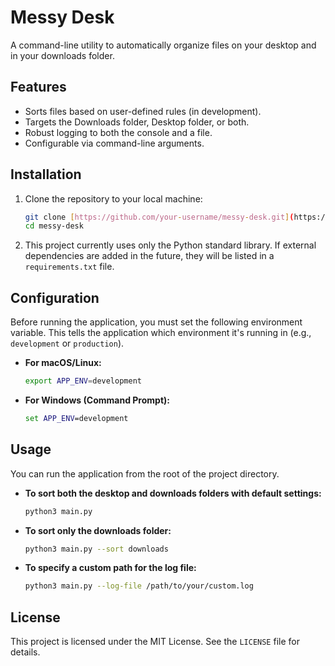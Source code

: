 # Messy Desk

A command-line utility to automatically organize files on your desktop and in your downloads folder.

## Features

- Sorts files based on user-defined rules (in development).
- Targets the Downloads folder, Desktop folder, or both.
- Robust logging to both the console and a file.
- Configurable via command-line arguments.

## Installation

1. Clone the repository to your local machine:

   ```bash
   git clone [https://github.com/your-username/messy-desk.git](https://github.com/your-username/messy-desk.git)
   cd messy-desk
   ```

2. This project currently uses only the Python standard library. If external dependencies are added in the future, they will be listed in a `requirements.txt` file.

## Configuration

Before running the application, you must set the following environment variable. This tells the application which environment it's running in (e.g., `development` or `production`).

- **For macOS/Linux:**

  ```bash
  export APP_ENV=development
  ```

- **For Windows (Command Prompt):**

  ```cmd
  set APP_ENV=development
  ```

## Usage

You can run the application from the root of the project directory.

- **To sort both the desktop and downloads folders with default settings:**

  ```bash
  python3 main.py
  ```

- **To sort only the downloads folder:**

  ```bash
  python3 main.py --sort downloads
  ```

- **To specify a custom path for the log file:**

  ```bash
  python3 main.py --log-file /path/to/your/custom.log
  ```

## License

This project is licensed under the MIT License. See the `LICENSE` file for details.
